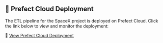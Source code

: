 ## 🚀 Prefect Cloud Deployment

The ETL pipeline for the SpaceX project is deployed on Prefect Cloud. Click the link below to view and monitor the deployment:

🔗 [View Prefect Cloud Deployment](https://app.prefect.cloud/account/3e34bb6f-506a-4ac2-8e10-13bbe9802a2d/workspace/bfa150a7-8915-4866-b9e6-9429ab4e6348/flows/flow/e945a2fa-c1e9-41a9-a217-c06c1bcad166)
